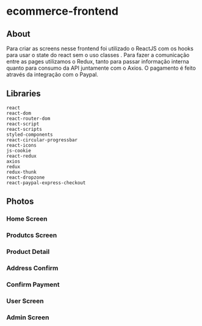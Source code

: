 # ecommerce-frontend
 
 ## About
  Para criar as screens nesse frontend foi utilizado o ReactJS com os hooks para usar o state do react sem o uso classes . 
  Para fazer a comunicação entre as pages utilizamos o Redux, tanto para passar informação interna quanto para consumo da API juntamente com o Axios.
  O pagamento é feito através da integração com o Paypal.
 
 ## Libraries
    react
    react-dom
    react-router-dom
    react-script
    react-scripts
    styled-components
    react-circular-progressbar
    react-icons
    js-cookie
    react-redux
    axios
    redux
    redux-thunk
    react-dropzone
    react-paypal-express-checkout
    
   
  ## Photos
  
  ### Home Screen
  
  ### Produtcs Screen
  
  ### Product Detail
  
  ### Address Confirm
  
  ### Confirm Payment
  
  ### User Screen
  
  ### Admin Screen
  
  
    
    
    
    
    
    
    
    
 
 
